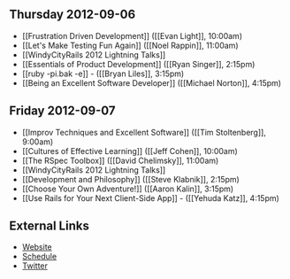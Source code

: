 ## Thursday 2012-09-06

* [[Frustration Driven Development]] ([[Evan Light]], 10:00am)
* [[Let's Make Testing Fun Again]] ([[Noel Rappin]], 11:00am)
* [[WindyCityRails 2012 Lightning Talks]]
* [[Essentials of Product Development]] ([[Ryan Singer]], 2:15pm)
* [[ruby -pi.bak -e]] - ([[Bryan Liles]], 3:15pm)
* [[Being an Excellent Software Developer]] ([[Michael Norton]], 4:15pm)

## Friday 2012-09-07

* [[Improv Techniques and Excellent Software]] ([[Tim Stoltenberg]], 9:00am)
* [[Cultures of Effective Learning]] ([[Jeff Cohen]], 10:00am)
* [[The RSpec Toolbox]] ([[David Chelimsky]], 11:00am)
* [[WindyCityRails 2012 Lightning Talks]]
* [[Development and Philosophy]] ([[Steve Klabnik]], 2:15pm)
* [[Choose Your Own Adventure!]] ([[Aaron Kalin]], 3:15pm)
* [[Use Rails for Your Next Client-Side App]] - ([[Yehuda Katz]], 4:15pm)

## External Links

* [Website](http://windycityrails.org/)
* [Schedule](http://windycityrails.org/schedule/)
* [Twitter](https://twitter.com/windycityrails)
